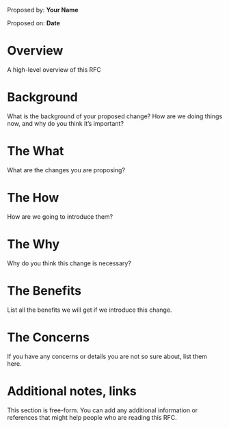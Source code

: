 Proposed by: **Your Name**
  
Proposed on: **Date**

# Overview

A high-level overview of this RFC

# Background

What is the background of your proposed change? How are we doing things now, and why do you think it’s important?

# The What

What are the changes you are proposing?

# The How

How are we going to introduce them?

# The Why

Why do you think this change is necessary?

# The Benefits

List all the benefits we will get if we introduce this change.

# The Concerns

If you have any concerns or details you are not so sure about, list them here.

# Additional notes, links

This section is free-form. You can add any additional information or references that might help people who are reading this RFC.
